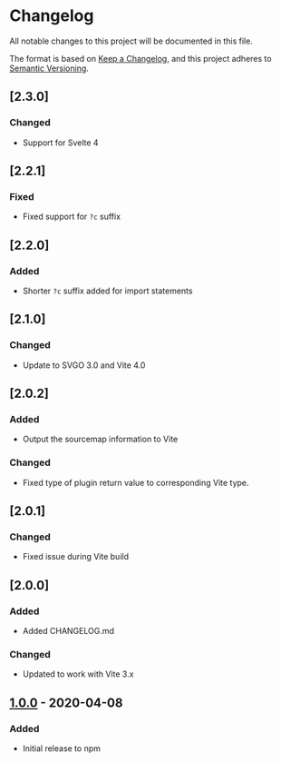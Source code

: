 # Changelog

All notable changes to this project will be documented in this file.

The format is based on [Keep a Changelog](https://keepachangelog.com/en/1.0.0/),
and this project adheres to [Semantic Versioning](https://semver.org/spec/v2.0.0.html).

## [2.3.0]

### Changed

- Support for Svelte 4

## [2.2.1]

### Fixed

- Fixed support for `?c` suffix

## [2.2.0]

### Added

- Shorter `?c` suffix added for import statements

## [2.1.0]

### Changed

- Update to SVGO 3.0 and Vite 4.0

## [2.0.2]

### Added

- Output the sourcemap information to Vite

### Changed

- Fixed type of plugin return value to corresponding Vite type.

## [2.0.1]

### Changed

- Fixed issue during Vite build

## [2.0.0]

### Added

- Added CHANGELOG.md

### Changed

- Updated to work with Vite 3.x

## [1.0.0] - 2020-04-08

### Added

- Initial release to npm

[unreleased]: https://github.com/metafy-gg/vite-plugin-svelte-svg/compare/1.0.0...HEAD
[1.0.0]: https://github.com/metafy-gg/vite-plugin-svelte-svg/releases/tag/1.0.0
